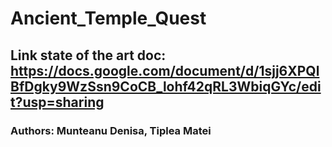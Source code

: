 # Ancient_Temple_Quest

## Link state of the art doc: https://docs.google.com/document/d/1sjj6XPQlBfDgky9WzSsn9CoCB_lohf42qRL3WbiqGYc/edit?usp=sharing

### Authors: Munteanu Denisa, Tiplea Matei
